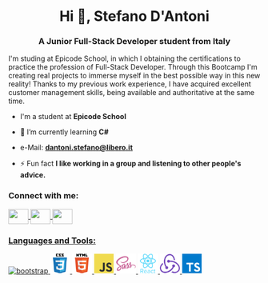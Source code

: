 <h1 align="center">Hi 👋, Stefano D'Antoni</h1>
<h3 align="center">A Junior Full-Stack Developer student from Italy</h3>
<p>I'm studing at Epicode School, in which I obtaining the certifications to practice the profession of Full-Stack Developer. 
Through this Bootcamp I'm creating real projects to immerse myself in the best possible way in this new reality!
Thanks to my previous work experience, I have acquired excellent customer management skills, being available and authoritative at the same time.</p>

- I'm a student at **Epicode School**

- 🌱 I’m currently learning **C#**

- e-Mail: **dantoni.stefano@libero.it**

- ⚡ Fun fact **I like working in a group and listening to other people's advice.**

<h3 align="left">Connect with me:</h3>
<p align="left">
<a href="https://www.instagram.com/_stefano_87/" target="blank"><img align="center" src="https://raw.githubusercontent.com/rahuldkjain/github-profile-readme-generator/master/src/images/icons/Social/instagram.svg" height="30" width="40" />
  <a href="https://www.facebook.com/stefano.dantoni2/" target="blank"><img align="center" src="https://raw.githubusercontent.com/rahuldkjain/github-profile-readme-generator/master/src/images/icons/Social/facebook.svg" height="30" width="40" />
    <a href="https://www.linkedin.com/in/stefano-d%E2%80%99antoni-a77744277/"><img align="center" src="https://raw.githubusercontent.com/rahuldkjain/github-profile-readme-generator/master/src/images/icons/Social/linked-in-alt.svg" height="30" width="40" />
</p>

<h3 align="left">Languages and Tools:</h3>
<p align="left"><a href="https://getbootstrap.com/" target="_blank" rel="noreferrer"> <img src="https://getbootstrap.com/docs/5.3/assets/brand/bootstrap-logo.svg" alt="bootstrap" width="40" height="40"/>
  <a href="https://www.w3schools.com/css/" target="_blank" rel="noreferrer"> <img src="https://raw.githubusercontent.com/devicons/devicon/master/icons/css3/css3-original-wordmark.svg" alt="css3" width="40" height="40"/><a href="https://www.w3.org/html/" target="_blank" rel="noreferrer"> <img src="https://raw.githubusercontent.com/devicons/devicon/master/icons/html5/html5-original-wordmark.svg" alt="html5" width="40" height="40"/><a href="https://developer.mozilla.org/en-US/docs/Web/JavaScript" target="_blank" rel="noreferrer"> <img src="https://raw.githubusercontent.com/devicons/devicon/master/icons/javascript/javascript-original.svg" alt="javascript" width="40" height="40"/><a href="https://sass-lang.com" target="_blank" rel="noreferrer"> <img src="https://raw.githubusercontent.com/devicons/devicon/master/icons/sass/sass-original.svg" alt="sass" width="40" height="40"/><a href="https://it.legacy.reactjs.org/" target="_blank" rel="noreferrer"> <img src="https://github.com/devicons/devicon/blob/master/icons/react/react-original-wordmark.svg" alt="react" width="40" height="40"/><a href="https://redux.js.org/" target="_blank" rel="noreferrer"> <img src="https://github.com/devicons/devicon/blob/master/icons/redux/redux-original.svg" alt="react" width="40" height="40"/><a href="https://www.typescriptlang.org/" target="_blank" rel="noreferrer"> <img src="https://github.com/devicons/devicon/blob/master/icons/typescript/typescript-original.svg" alt="react" width="40" height="40"/></p>

